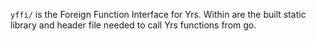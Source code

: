 `yffi/` is the Foreign Function Interface for Yrs. Within are the built static library and header file needed to call Yrs functions from go.
